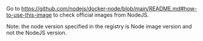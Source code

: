 Go to https://github.com/nodejs/docker-node/blob/main/README.md#how-to-use-this-image to check official images from NodeJS. 

Note: the node version specified in the registry is Node image version and not the
NodeJS version.
